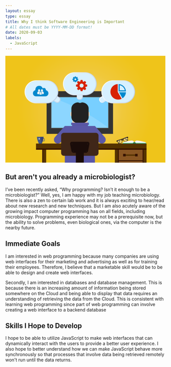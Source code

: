 ```yaml
---
layout: essay
type: essay
title: Why I think Software Engineering is Important
# All dates must be YYYY-MM-DD format!
date: 2020-09-03
labels:
  - JavaScript
---
```


<img width="500" class="cartoon of programmer thinking" src="../images/developer.png">

## But aren't you already a microbiologist?
I’ve been recently asked, “Why programming? Isn’t it enough to be a microbiologist?” Well, yes, I am happy with my job teaching microbiology. There is also a zen to certain lab work and it is always exciting to hear/read about new research and new techniques. But I am also acutely aware of the growing impact computer programming has on all fields, including microbiology. Programming experience may not be a prerequisite now, but the ability to solve problems, even biological ones, via the computer is the nearby future. 

## Immediate Goals
I am interested in web programming because many companies are using web interfaces for their marketing and advertising as well as for training their employees. Therefore, I believe that a marketable skill would be to be able to design and create web interfaces.

Secondly, I am interested in databases and database management. This is because there is an increasing amount of information being stored somewhere on the Cloud and being able to display that data requires an understanding of retrieving the data from the Cloud. This is consistent with learning web programming since part of web programming can involve creating a web interface to a backend database

## Skills I Hope to Develop
I hope to be able to utilize JavaScript to make web interfaces that can dynamically interact with the users to provide a better user experience. I also hope to better understand how we can make JavaScript behave more synchronously so that processes that involve data being retrieved remotely won't run until the data returns.
